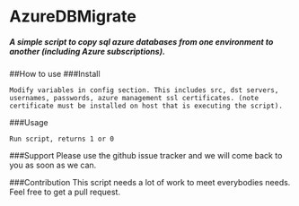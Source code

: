 # AzureDBMigrate

##### A simple script to copy sql azure databases from one environment to another (including Azure subscriptions).


##How to use
###Install
```
Modify variables in config section. This includes src, dst servers, usernames, passwords, azure management ssl certificates. (note certificate must be installed on host that is executing the script).
```
###Usage
```
Run script, returns 1 or 0
```
###Support
Please use the github issue tracker and we will come back to you as soon as we can.

###Contribution
This script needs a lot of work to meet everybodies needs. Feel free to get a pull request.

